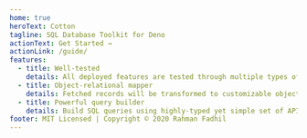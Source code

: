 ```yaml
---
home: true
heroText: Cotton
tagline: SQL Database Toolkit for Deno
actionText: Get Started →
actionLink: /guide/
features:
  - title: Well-tested
    details: All deployed features are tested through multiple types of SQL databases.
  - title: Object-relational mapper
    details: Fetched records will be transformed to customizable objects, which makes you easier to add custom methods, hooks, and getter-setter.
  - title: Powerful query builder
    details: Build SQL queries using highly-typed yet simple set of API.
footer: MIT Licensed | Copyright © 2020 Rahman Fadhil
---
```


